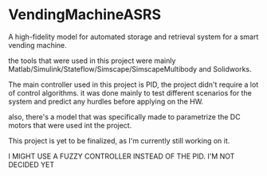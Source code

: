 # VendingMachineASRS
A high-fidelity model for automated storage and retrieval system for a smart vending machine. 

the tools that were used in this project were mainly Matlab/Simulink/Stateflow/Simscape/SimscapeMultibody and Solidworks.

The main controller used in this project is PID, the project didn't require a lot of control algorithms. it was done mainly to test different scenarios for the system and predict any hurdles before applying on the HW.  

also, there's a model that was specifically made to parametrize the DC motors that were used int the project.

This project is yet to be finalized, as I'm currently still working on it.

I MIGHT USE A FUZZY CONTROLLER INSTEAD OF THE PID. I'M NOT DECIDED YET 

